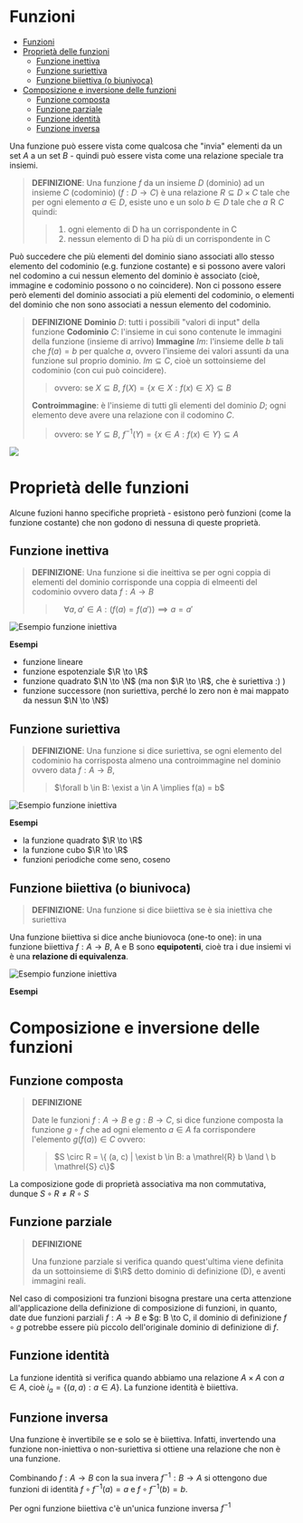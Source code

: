 # Funzioni
- [Funzioni](#funzioni)
- [Proprietà delle funzioni](#proprietà-delle-funzioni)
  - [Funzione inettiva](#funzione-inettiva)
  - [Funzione suriettiva](#funzione-suriettiva)
  - [Funzione biiettiva (o biunivoca)](#funzione-biiettiva-o-biunivoca)
- [Composizione e inversione delle funzioni](#composizione-e-inversione-delle-funzioni)
  - [Funzione composta](#funzione-composta)
  - [Funzione parziale](#funzione-parziale)
  - [Funzione identità](#funzione-identità)
  - [Funzione inversa](#funzione-inversa)

Una funzione può essere vista come qualcosa che "invia" elementi da un set $A$ a un set $B$ - quindi può essere vista come una relazione speciale tra insiemi.

> **DEFINIZIONE**: 
> Una funzione $f$ da un insieme $D$ (dominio) ad un insieme $C$ (codominio) ($f : D \to C$)
> è una relazione $R \subseteq D \times C$ tale che per ogni elemento $a \in D$, esiste uno e un solo $b \in D$ tale che $a \mathrel{R} C$
> quindi:
>>  1. ogni elemento di D ha un corrispondente in C
>> 2. nessun elemento di D ha più di un corrispondente in C 

Può succedere che più elementi del dominio siano associati allo stesso elemento del codominio (e.g. funzione costante) e si possono avere valori nel codomino a cui nessun elemento del dominio è associato (cioè, immagine e codominio possono o no coincidere).
Non ci possono essere però elementi del dominio associati a più elementi del codominio, o elementi del dominio che non sono associati a nessun elemento del codominio.

> **DEFINIZIONE**
> **Dominio**  $D$: tutti i possibili "valori di input" della funzione
**Codominio**  $C$: l'insieme in cui sono contenute le immagini della funzione (insieme di arrivo)
**Immagine** $Im$: l'insieme delle $b$ tali che $f(a) = b$ per qualche $a$, ovvero l'insieme dei valori assunti da una funzione sul proprio dominio. $Im \subseteq C$, cioè un sottoinsieme del codominio (con cui può coincidere). 
>> ovvero: se $X \subseteq B$, $f(X) = \{ x \in X: f(x) \in X\} \subseteq B$ 
>
> **Controimmagine**: è l'insieme di tutti gli elementi del dominio $D$; ogni elemento deve avere una relazione con il codomino $C$.
>> ovvero: se $Y \subseteq B$, $f^{-1}(Y) = \{ x \in A: f(x) \in Y\} \subseteq A$ 

![](assets/immagine.jpg)

# Proprietà delle funzioni
Alcune fuzioni hanno specifiche proprietà - esistono però funzioni (come la funzione costante) che non godono di nessuna di queste proprietà.

## Funzione inettiva
> **DEFINIZIONE**: 
> Una funzione si die ineittiva se per ogni coppia di elementi del dominio corrisponde una coppia di elmeenti del codominio
> ovvero data $f: A \to B$
>>  $\quad\forall a, a' \in A: ( f(a) = f(a') )\implies a = a'$

![Esempio funzione iniettiva](assets/iniettiva.jpg)

**Esempi**
- funzione lineare
- funzione espotenziale $\R \to \R$
- funzione quadrato $\N \to \N$ (ma non $\R \to \R$, che è suriettiva :) )
- funzione successore (non suriettiva, perché lo zero non è mai mappato da nessun $\N \to \N$)

## Funzione suriettiva
> **DEFINIZIONE**: 
> Una funzione si dice suriettiva, se ogni elemento del codominio ha corrisposta almeno una controimmagine nel dominio
> ovvero data $f: A \to B,$
>>$\forall b \in B: \exist a \in A \implies f(a) = b$

![Esempio funzione iniettiva](assets/suriettiva.jpg)


**Esempi**
- la funzione quadrato $\R \to \R$
- la funzione cubo $\R \to \R$
- funzioni periodiche come seno, coseno


## Funzione biiettiva (o biunivoca)
> **DEFINIZIONE**:
> Una funzione si dice biiettiva se è sia iniettiva che suriettiva 

Una funzione biiettiva si dice anche biuniovoca (one-to one): in una funzione biiettiva $f: A \to B$, A e B sono **equipotenti**, cioè tra i due insiemi vi è una **relazione di equivalenza**.

![Esempio funzione iniettiva](assets/biiettiva.jpg)


**Esempi**



# Composizione e inversione delle funzioni
## Funzione composta
>**DEFINIZIONE**
> 
> Date le funzioni $f: A \to B$ e $g: B \to C$, si dice funzione composta la funzione $g \circ f$ che ad ogni elemento $a \in A$ fa corrispondere l'elemento $g(f(a)) \in C$ 
> ovvero:
>> $S \circ R = \{ (a, c) | \exist b \in B: a \mathrel{R} b \land \ b \mathrel{S} c\}$

La composizione gode di proprietà associativa ma non commutativa, dunque $S \circ R \not = R \circ S$

## Funzione parziale
> **DEFINIZIONE**
> 
> Una funzione parziale si verifica quando quest'ultima viene definita da un sottoinsieme di $\R$ detto dominio di definizione (D), e aventi immagini reali.

Nel caso di composizioni tra funzioni bisogna prestare una certa attenzione all'applicazione della definizione di composizione di funzioni, in quanto, date due funzioni parziali $f: A \to B$ e $g: B \to C, il dominio di definizione $f \circ g$ potrebbe essere più piccolo dell'originale dominio di definizione di $f$.

## Funzione identità 
La funzione identità si verifica quando abbiamo una relazione $A \times A$ con $a \in A$, cioè $i_{a} = \{ (a, a): a \in A \}$. La funzione identità è biiettiva.


## Funzione inversa
Una funzione è invertibile se e solo se è biiettiva. Infatti, invertendo una funzione non-iniettiva o non-suriettiva si ottiene una relazione che non è una funzione. 

Combinando $f: A \to B$ con la sua invera $f^{-1}: B \to A$ si ottengono due funzioni di identità $f \circ f^{-1}(a) = a$ e $f \circ f^{-1}(b) = b$.

Per ogni funzione biiettiva c'è un'unica funzione inversa $f^{-1}$
